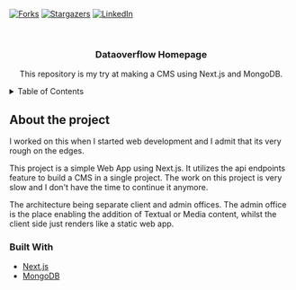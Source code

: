 <div id="top"></div>

[![Forks][forks-shield]][forks-url]
[![Stargazers][stars-shield]][stars-url]
[![LinkedIn][linkedin-shield]][linkedin-url]

<br />
<div align="center">

<h3 align="center">Dataoverflow Homepage</h3>

  <p align="center">
    This repository is my try at making a CMS using Next.js and MongoDB.
    <br />
  </p>
</div>
<!-- TABLE OF CONTENTS -->
<details>
  <summary>Table of Contents</summary>
  <ol>
    <li>
      <a href="#about-the-project">About The Project</a>
      <ul>
        <li><a href="#built-with">Built With</a></li>
      </ul>
    </li>
  </ol>
</details>

## About the project
I worked on this when I started web development and I admit that its very rough on the edges.

This project is a simple Web App using Next.js. It utilizes the api endpoints feature to build a CMS in a single project.
The work on this project is very slow and I don't have the time to continue it anymore.

The architecture being separate client and admin offices. The admin office is the place enabling the addition of Textual or Media content, whilst the client side just renders like a static web app.

### Built With

- [Next.js](https://nextjs.org/)
- [MongoDB](https://www.mongodb.com/)



<!-- MARKDOWN LINKS & IMAGES -->
<!-- https://www.markdownguide.org/basic-syntax/#reference-style-links -->

[forks-shield]: https://img.shields.io/github/forks/HediKhemiri3001/monkeytype-clone-backend.svg?style=for-the-badge
[forks-url]: https://github.com/HediKhemiri3001/monkeytype-clone-backend/network/members
[stars-shield]: https://img.shields.io/github/stars/HediKhemiri3001/monkeytype-clone-backend.svg?style=for-the-badge
[stars-url]: https://github.com/HediKhemiri3001/monkeytype-clone-backend/stargazers
[linkedin-shield]: https://img.shields.io/badge/-LinkedIn-black.svg?style=for-the-badge&logo=linkedin&colorB=555
[linkedin-url]: https://www.linkedin.com/in/mohamed-hedi-khemiri/
